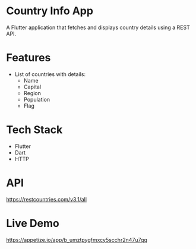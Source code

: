 # Country Info App

A Flutter application that fetches and displays country details using a REST API.

# Features
- List of countries with details:
    - Name
    - Capital
    - Region
    - Population
    - Flag

# Tech Stack
- Flutter
- Dart
- HTTP

# API
https://restcountries.com/v3.1/all

# Live Demo
https://appetize.io/app/b_umztpygfmxcy5scchr2n47u7qq



